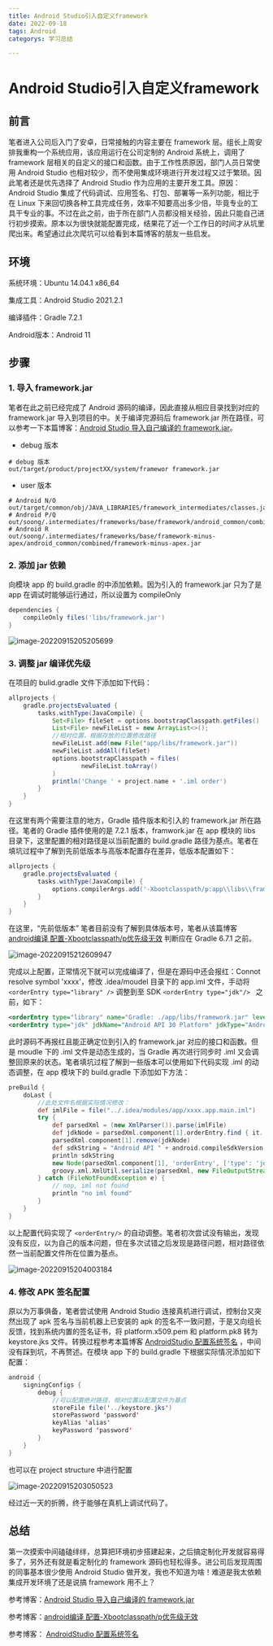 ```yaml
---
title: Android Studio引入自定义framework
date: 2022-09-18
tags: Android
categorys: 学习总结

---
```


 

# Android Studio引入自定义framework

## 前言

笔者进入公司后入门了安卓，日常接触的内容主要在 framework 层。组长上周安排我重构一个系统应用，该应用运行在公司定制的 Android 系统上，调用了 framework 层相关的自定义的接口和函数。由于工作性质原因，部门人员日常使用 Android Studio 也相对较少，而不使用集成环境进行开发过程又过于繁琐。因此笔者还是优先选择了 Android Studio 作为应用的主要开发工具。原因：Android Studio 集成了代码调试、应用签名、打包、部署等一系列功能，相比于在 Linux 下来回切换各种工具完成任务，效率不知要高出多少倍，毕竟专业的工具干专业的事。不过在此之前，由于所在部门人员都没相关经验，因此只能自己进行初步摸索。原本以为很快就能配置完成，结果花了近一个工作日的时间才从坑里爬出来。希望通过此次爬坑可以给看到本篇博客的朋友一些启发。



## 环境

系统环境：Ubuntu 14.04.1 x86_64

集成工具：Android Studio 2021.2.1 

编译插件：Gradle 7.2.1

Android版本：Android 11



## 步骤

### 1. 导入 framework.jar

笔者在此之前已经完成了 Android 源码的编译，因此直接从相应目录找到对应的 framework.jar 导入到项目的中。关于编译完源码后 framework.jar 所在路径，可以参考一下本篇博客：[Android Studio 导入自己编译的 framework.jar](https://blog.csdn.net/yzwfeng/article/details/125540849)。

- debug 版本

```shell
# debug 版本
out/target/product/projectXX/system/framewor framework.jar
```

- user 版本

```shell
# Android N/O
out/target/common/obj/JAVA_LIBRARIES/framework_intermediates/classes.jar
# Android P/Q
out/soong/.intermediates/frameworks/base/framework/android_common/combined/framework.jar
# Android R
out/soong/.intermediates/frameworks/base/framework-minus-apex/android_common/combined/framework-minus-apex.jar
```



### 2. 添加 jar 依赖

向模块 app 的 build.gradle 的中添加依赖。因为引入的 framework.jar 只为了是 app 在调试时能够运行通过，所以设置为 compileOnly

```groovy
dependencies {
    compileOnly files('libs/framework.jar')
}
```

![image-20220915205205699](http://image.xiaobailx.top/images/202209182151475.png)



### 3. 调整 jar 编译优先级

在项目的 bulid.gradle 文件下添加如下代码：

```groovy
allprojects {
    gradle.projectsEvaluated {
        tasks.withType(JavaCompile) {
            Set<File> fileSet = options.bootstrapClasspath.getFiles()
            List<File> newFileList = new ArrayList<>();
            //相对位置，根据存放的位置修改路径
            newFileList.add(new File("app/libs/framework.jar"))
            newFileList.addAll(fileSet)
            options.bootstrapClasspath = files(
                    newFileList.toArray()
            )
            println('Change ' + project.name + '.iml order')
        }
    }
}
```

在这里有两个需要注意的地方，Gradle 插件版本和引入的 framework.jar 所在路径。笔者的 Gradle 插件使用的是 7.2.1 版本，framwork.jar 在 app 模块的 libs 目录下，这里配置的相对路径是以当前配置的 build.gradle 路径为基点。笔者在填坑过程中了解到先前低版本与高版本配置存在差异，低版本配置如下：

```groovy
allprojects {
    gradle.projectsEvaluated {
        tasks.withType(JavaCompile) {
            options.compilerArgs.add('-Xbootclasspath/p:app\\libs\\framework.jar')
        }
    }
}
```

在这里，“先前低版本” 笔者目前没有了解到具体版本号，笔者从该篇博客 [android编译 配置-Xbootclasspath/p优先级无效](https://blog.csdn.net/zou249014591/article/details/109752786) 判断应在 Gradle 6.7.1 之前。

![image-20220915212609947](http://image.xiaobailx.top/images/202209182151124.png)

完成以上配置，正常情况下就可以完成编译了，但是在源码中还会报红：Connot resolve symbol 'xxxx'，修改 .idea/moudel 目录下的 app.iml 文件，手动将 ` <orderEntry type="library" />`  调整到至 SDK  `<orderEntry type="jdk"/> ` 之前，如下：

```xml
<orderEntry type="library" name="Gradle: ./app/libs/framework.jar" level="project" />
<orderEntry type="jdk" jdkName="Android API 30 Platform" jdkType="Android SDK" />
```

此时源码不再报红且能正确定位到引入的 framework.jar 对应的接口和函数。但是 moudle 下的 .iml 文件是动态生成的，当 Gradle 再次进行同步时 .iml 又会调整回原来的状态。笔者填坑过程了解到一些版本可以使用如下代码实现 .iml 的动态调整，在 app 模块下的 build.gradle 下添加如下方法：

```groovy
preBuild {
    doLast {
        //此处文件名根据实际情况修改：
        def imlFile = file("../.idea/modules/app/xxxx.app.main.iml")
        try {
            def parsedXml = (new XmlParser()).parse(imlFile)
            def jdkNode = parsedXml.component[1].orderEntry.find { it.'@type' == 'jdk' }
            parsedXml.component[1].remove(jdkNode)
            def sdkString = "Android API " + android.compileSdkVersion.substring("android-".length()) + " Platform"
            println sdkString
            new Node(parsedXml.component[1], 'orderEntry', ['type': 'jdk', 'jdkName': sdkString, 'jdkType': 'Android SDK'])
            groovy.xml.XmlUtil.serialize(parsedXml, new FileOutputStream(imlFile))
        } catch (FileNotFoundException e) {
            // nop, iml not found
            println "no iml found"
        }
    }
}
```

以上配置代码实现了 `<orderEntry/>` 的自动调整。笔者初次尝试没有输出，发现没有反应，以为自己的版本问题，但在多次试错之后发现是路径问题，相对路径依然一当前配置文件所在位置为基点。

![image-20220915204003184](http://image.xiaobailx.top/images/202209182151457.png)



### 4. 修改 APK 签名配置

原以为万事俱备，笔者尝试使用 Android Studio 连接真机进行调试，控制台又突然出现了 apk 签名与当前机器上已安装的 apk 的签名不一致问题，于是又向组长反馈，找到系统内置的签名证书，将 platform.x509.pem 和 platform.pk8 转为 keystore.jks 文件。转换过程参考本篇博客 [AndroidStudio 配置系统签名](https://blog.csdn.net/songqinging/article/details/109469520) ，中间没有踩到坑，不再赘述。在模块 app 下的 build.gradle 下根据实际情况添加如下配置：

```java
android {
    signingConfigs {
        debug {
            //可以配置绝对路径，相对位置以配置文件为基点
            storeFile file('../keystore.jks')
            storePassword 'password'
            keyAlias 'alias'
            keyPassword 'password'
        }
    }
}
```

也可以在 project structure 中进行配置

![image-20220915203050523](http://image.xiaobailx.top/images/202209182151350.png)

经过近一天的折腾，终于能够在真机上调试代码了。



## 总结

第一次摸索中间磕磕绊绊，总算把环境初步搭建起来，之后搞定制化开发就容易得多了，另外还有就是看定制化的 framework 源码也轻松得多。进公司后发现周围的同事基本很少使用 Android Studio 做开发，我也不知道为啥！难道是我太依赖集成开发环境了还是说搞 framework 用不上？



参考博客：[Android Studio 导入自己编译的 framework.jar](https://blog.csdn.net/yzwfeng/article/details/125540849)

参考博客：[android编译 配置-Xbootclasspath/p优先级无效](https://blog.csdn.net/zou249014591/article/details/109752786)

参考博客： [AndroidStudio 配置系统签名](https://blog.csdn.net/songqinging/article/details/109469520)



